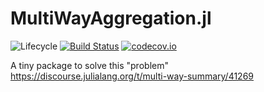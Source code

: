 # MultiWayAggregation.jl

![Lifecycle](https://img.shields.io/badge/lifecycle-experimental-orange.svg)<!--
![Lifecycle](https://img.shields.io/badge/lifecycle-maturing-blue.svg)
![Lifecycle](https://img.shields.io/badge/lifecycle-stable-green.svg)
![Lifecycle](https://img.shields.io/badge/lifecycle-retired-orange.svg)
![Lifecycle](https://img.shields.io/badge/lifecycle-archived-red.svg)
![Lifecycle](https://img.shields.io/badge/lifecycle-dormant-blue.svg) -->
[![Build Status](https://travis-ci.com/kafisatz/MultiWayAggregation.jl.svg?branch=master)](https://travis-ci.com/kafisatz/MultiWayAggregation.jl)
[![codecov.io](http://codecov.io/github/kafisatz/MultiWayAggregation.jl/coverage.svg?branch=master)](http://codecov.io/github/kafisatz/MultiWayAggregation.jl?branch=master)
<!--
[![Documentation](https://img.shields.io/badge/docs-stable-blue.svg)](https://kafisatz.github.io/MultiWayAggregation.jl/stable)
[![Documentation](https://img.shields.io/badge/docs-master-blue.svg)](https://kafisatz.github.io/MultiWayAggregation.jl/dev)
-->

A tiny package to solve this "problem" https://discourse.julialang.org/t/multi-way-summary/41269 